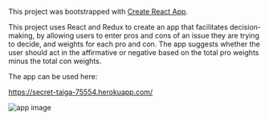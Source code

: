 This project was bootstrapped with [Create React App](https://github.com/facebookincubator/create-react-app).

This project uses React and Redux to create an app that facilitates decision-making, by allowing users to enter pros and cons of an issue they are trying to decide, and weights for each pro and con. The app suggests whether the user should act in the affirmative or negative based on the total pro weights minus the total con weights. 

The app can be used here: 

https://secret-taiga-75554.herokuapp.com/

![app image](https://nadinesk.github.io/images/Screen%20Shot%202017-09-25%20at%2010.44.36%20PM.png)